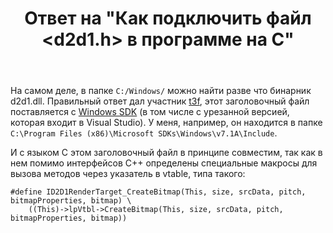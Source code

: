 ﻿---
title: "Ответ на \"Как подключить файл &lt;d2d1.h&gt; в программе на C\""
se.owner.user_id: 240512
se.owner.display_name: "MSDN.WhiteKnight"
se.owner.link: "https://ru.stackoverflow.com/users/240512/msdn-whiteknight"
se.answer_id: 1161199
se.question_id: 1140854
se.post_type: answer
se.is_accepted: False
---
<p>На самом деле, в папке <code>C:/Windows/</code> можно найти разве что бинарник d2d1.dll. Правильный ответ дал участник <a href="https://ru.stackoverflow.com/questions/1140854/%d0%9a%d0%b0%d0%ba-%d0%bf%d0%be%d0%b4%d0%ba%d0%bb%d1%8e%d1%87%d0%b8%d1%82%d1%8c-%d1%84%d0%b0%d0%b9%d0%bb-d2d1-h-%d0%b2-%d0%bf%d1%80%d0%be%d0%b3%d1%80%d0%b0%d0%bc%d0%bc%d0%b5-%d0%bd%d0%b0-c/1161011#comment1973840_1140854">t3f</a>, этот заголовочный файл поставляется с <a href="https://developer.microsoft.com/ru-ru/windows/downloads/sdk-archive/" rel="nofollow noreferrer">Windows SDK</a> (в том числе с урезанной версией, которая входит в Visual Studio). У меня, например, он находится в папке <code>C:\Program Files (x86)\Microsoft SDKs\Windows\v7.1A\Include</code>.</p>
<p>И с языком С этом заголовочный файл в принципе совместим, так как в нем помимо интерфейсов C++ определены специальные макросы для вызова методов через указатель в vtable, типа такого:</p>

<pre><code>#define ID2D1RenderTarget_CreateBitmap(This, size, srcData, pitch, bitmapProperties, bitmap) \
    ((This)-&gt;lpVtbl-&gt;CreateBitmap(This, size, srcData, pitch, bitmapProperties, bitmap))
</code></pre>
